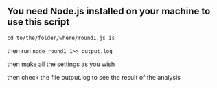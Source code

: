 ## You need Node.js installed on your machine to use this script

```cd to/the/folder/where/round1.js is```

then run ```node round1 1>> output.log```

then make all the settings as you wish

then check the file output.log to see the result of the analysis
